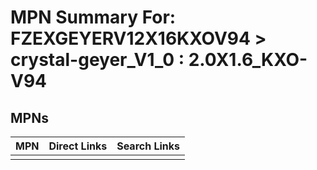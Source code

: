



# MPN Summary For: FZEXGEYERV12X16KXOV94 > crystal-geyer_V1_0 : 2.0X1.6_KXO-V94

## MPNs
  

|MPN|Direct Links|Search Links|
| :--- | :--- | :--- |
||||
